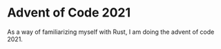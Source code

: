 # Advent of Code 2021

As a way of familiarizing myself with Rust, I am doing the advent of code 2021.
